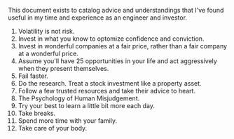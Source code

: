 This document exists to catalog advice and understandings that I've found useful in my time and experience as an engineer and investor.


1. Volatility is not risk.
2. Invest in what you know to optomize confidence and conviction.
3. Invest in wonderful companies at a fair price, rather than a fair company at a wonderful price.
4. Assume you'll have 25 opportunities in your life and act aggressively when they present themselves.
5. Fail faster.
6. Do the research. Treat a stock investment like a property asset.
7. Follow a few trusted resources and take their advice to heart.
8. The Psychology of Human Misjudgement.
9. Try your best to learn a little bit more each day.
10. Take breaks.
11. Spend more time with your family.
12. Take care of your body.
